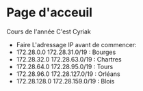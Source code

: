 # Page d'acceuil

Cours de l'année
C'est Cyriak


* Faire L'adressage IP avant de commencer:
* 172.28.0.0 172.28.31.0/19 : Bourges
* 172.28.32.0 172.28.63.0/19 : Chartres
* 172.28.64.0 172.28.95.0/19 : Tours
* 172.28.96.0 172.28.127.0/19 : Orléans
* 172.28.128.0 172.28.159.0/19 : Blois